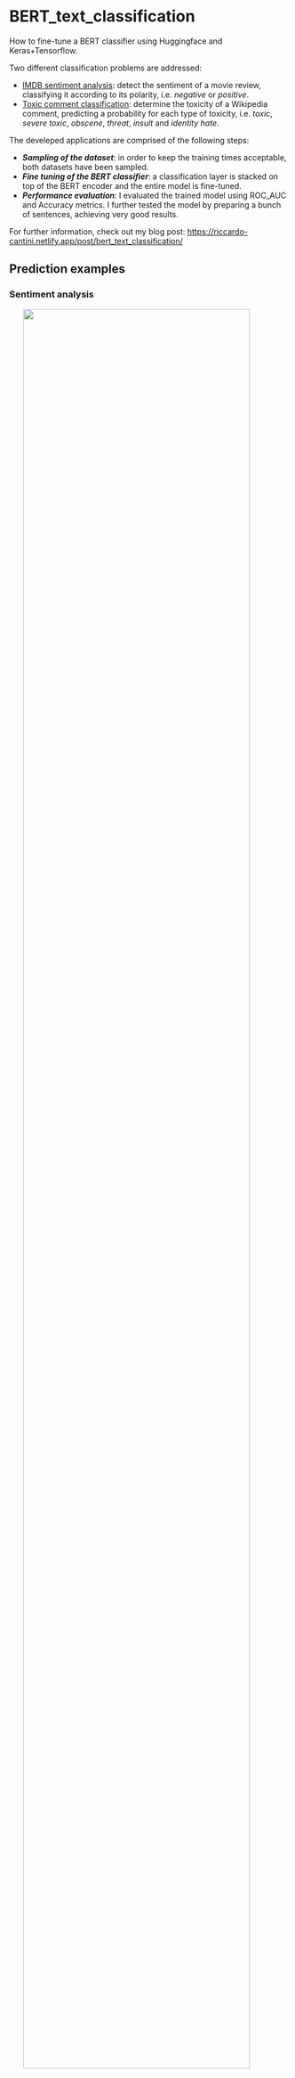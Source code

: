 # BERT_text_classification

How to fine-tune a BERT classifier using Huggingface and Keras+Tensorflow.

Two different classification problems are addressed:
- <a href="https://www.kaggle.com/lakshmi25npathi/imdb-dataset-of-50k-movie-reviews">IMDB sentiment analysis</a>: detect the sentiment of a movie review, classifying it according to its polarity, i.e. *negative* or *positive*.
- <a href="https://www.kaggle.com/c/jigsaw-toxic-comment-classification-challenge/data">Toxic comment classification</a>: determine the toxicity of a Wikipedia comment, predicting a probability for each type of toxicity, i.e. *toxic*, *severe toxic*, *obscene*, *threat*, *insult* and *identity hate*.

The develeped applications are comprised of the following steps:
- ***Sampling of the dataset***: in order to keep the training times acceptable, both datasets have been sampled.
- ***Fine tuning of the BERT classifier***: a classification layer is stacked on top of the BERT encoder and the entire model is fine-tuned.
- ***Performance evaluation***: I evaluated the trained model using ROC_AUC and Accuracy metrics. I further tested the model by preparing a bunch of sentences, achieving very good results.

For further information, check out my blog post: https://riccardo-cantini.netlify.app/post/bert_text_classification/

## Prediction examples

### Sentiment analysis
<img src="../../tree/main/review_sentiment/results/pred_sent.PNG" style="display: block; margin-left: auto; margin-right: auto; width: 90%; height: 90%"/>

### Toxicity detection
<img src="../../tree/main/toxic_comments/results/pred_tox.PNG" style="display: block; margin-left: auto; margin-right: auto; width: 90%; height: 90%"/>

## Requirements
- tensorflow_addons==0.12.0
- matplotlib==3.3.3
- tensorflow==2.4.0
- numpy==1.19.5
- keras==2.4.3
- pandas==1.2.3
- scikit_learn==0.24.1
- transformers==4.3.3
